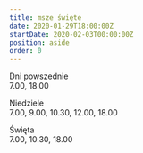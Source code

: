 ```yaml
---
title: msze święte
date: 2020-01-29T18:00:00Z
startDate: 2020-02-03T00:00:00Z
position: aside
order: 0
---
```


Dni powszednie\
7.00, 18.00

Niedziele\
7.00, 9.00, 10.30, 12.00, 18.00

Święta\
7.00, 10.30, 18.00

